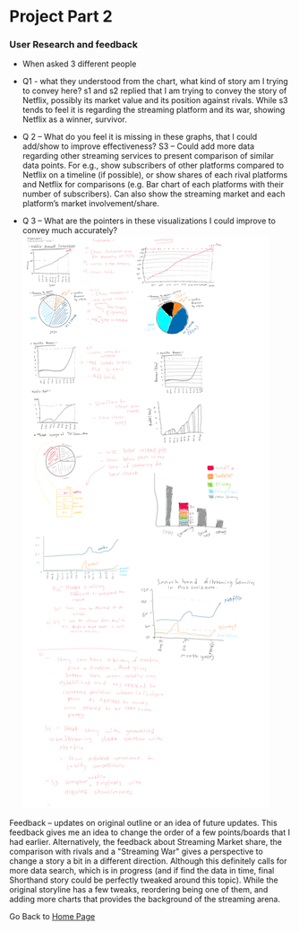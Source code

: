 # Project Part 2

### User Research and feedback

- When asked 3 different people 
- Q1 - what they understood from the chart, what kind of story am I trying to convey here? s1 and s2 replied that I am trying to convey the story of Netflix, possibly its market value and its position against rivals. While s3 tends to feel it is regarding the streaming platform and its war, showing Netflix as a winner, survivor. 
- Q 2 – What do you feel it is missing in these graphs, that I could add/show to improve effectiveness?
	S3 – Could add more data regarding other streaming services to present comparison of similar data points. For e.g., show subscribers of other platforms compared to Netflix on a timeline (if possible), or show shares of each rival platforms and Netflix for comparisons (e.g. Bar chart of each platforms with their number of subscribers). Can also show the streaming market and each platform’s market involvement/share.

- Q 3 – What are the pointers in these visualizations I could improve to convey much accurately?
![FeedbackOneNote](/feedbacks.png)




Feedback – updates on original outline or an idea of future updates.
This feedback gives me an idea to change the order of a few points/boards that I had earlier. Alternatively, the feedback about Streaming Market share, the comparison with rivals and a "Streaming War" gives a perspective to change a story a bit in a different direction. Although this definitely calls for more data search, which is in progress (and if find the data in time, final Shorthand story could be perfectly tweaked around this topic). While the original storyline has a few tweaks, reordering being one of them, and adding more charts that provides the background of the streaming arena. 







Go Back to [Home Page](/README.md)
